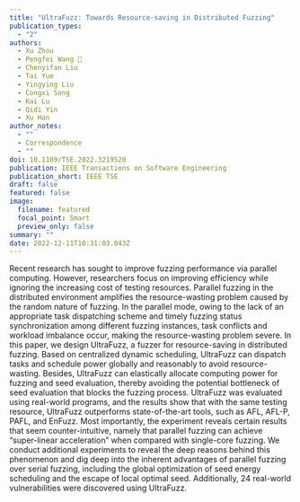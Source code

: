 ```yaml
---
title: "UltraFuzz: Towards Resource-saving in Distributed Fuzzing"
publication_types:
  - "2"
authors:
  - Xu Zhou
  - Pengfei Wang 􀀀
  - Chenyifan Liu
  - Tai Yue
  - Yingying Liu
  - Congxi Song
  - Kai Lu
  - Qidi Yin
  - Xu Han
author_notes:
  - ""
  - Correspondence
  - ""
doi: 10.1109/TSE.2022.3219520
publication: IEEE Transactions on Software Engineering
publication_short: IEEE TSE
draft: false
featured: false
image:
  filename: featured
  focal_point: Smart
  preview_only: false
summary: ""
date: 2022-12-11T10:31:03.043Z
---
```

Recent research has sought to improve fuzzing
performance via parallel computing. However, researchers focus
on improving efficiency while ignoring the increasing cost of
testing resources. Parallel fuzzing in the distributed environment
amplifies the resource-wasting problem caused by the random
nature of fuzzing. In the parallel mode, owing to the lack
of an appropriate task dispatching scheme and timely fuzzing
status synchronization among different fuzzing instances, task
conflicts and workload imbalance occur, making the resource-wasting
problem severe. In this paper, we design UltraFuzz,
a fuzzer for resource-saving in distributed fuzzing. Based on
centralized dynamic scheduling, UltraFuzz can dispatch tasks
and schedule power globally and reasonably to avoid resource-wasting.
Besides, UltraFuzz can elastically allocate computing
power for fuzzing and seed evaluation, thereby avoiding the
potential bottleneck of seed evaluation that blocks the fuzzing
process. UltraFuzz was evaluated using real-world programs, and
the results show that with the same testing resource, UltraFuzz
outperforms state-of-the-art tools, such as AFL, AFL-P, PAFL,
and EnFuzz. Most importantly, the experiment reveals certain
results that seem counter-intuitive, namely that parallel fuzzing
can achieve “super-linear acceleration” when compared with
single-core fuzzing. We conduct additional experiments to reveal
the deep reasons behind this phenomenon and dig deep into
the inherent advantages of parallel fuzzing over serial fuzzing,
including the global optimization of seed energy scheduling and
the escape of local optimal seed. Additionally, 24 real-world
vulnerabilities were discovered using UltraFuzz.